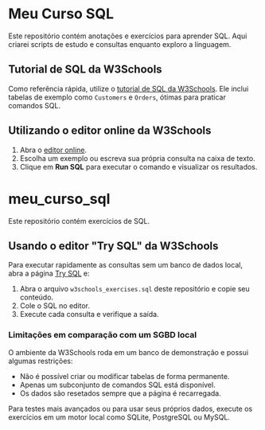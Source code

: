 
# Meu Curso SQL

Este repositório contém anotações e exercícios para aprender SQL. Aqui criarei scripts de estudo e consultas enquanto exploro a linguagem.

## Tutorial de SQL da W3Schools

Como referência rápida, utilize o [tutorial de SQL da W3Schools](https://www.w3schools.com/sql/). Ele inclui tabelas de exemplo como `Customers` e `Orders`, ótimas para praticar comandos SQL.

## Utilizando o editor online da W3Schools

1. Abra o [editor online](https://www.w3schools.com/sql/trysql.asp).
2. Escolha um exemplo ou escreva sua própria consulta na caixa de texto.
3. Clique em **Run SQL** para executar o comando e visualizar os resultados.

# meu_curso_sql

Este repositório contém exercícios de SQL.

## Usando o editor "Try SQL" da W3Schools

Para executar rapidamente as consultas sem um banco de dados local, abra a página [Try SQL](https://www.w3schools.com/sql/trysql.asp?filename=trysql_select_all) e:

1. Abra o arquivo `w3schools_exercises.sql` deste repositório e copie seu conteúdo.
2. Cole o SQL no editor.
3. Execute cada consulta e verifique a saída.

### Limitações em comparação com um SGBD local

O ambiente da W3Schools roda em um banco de demonstração e possui algumas restrições:

- Não é possível criar ou modificar tabelas de forma permanente.
- Apenas um subconjunto de comandos SQL está disponível.
- Os dados são resetados sempre que a página é recarregada.

Para testes mais avançados ou para usar seus próprios dados, execute os exercícios em um motor local como SQLite, PostgreSQL ou MySQL.

